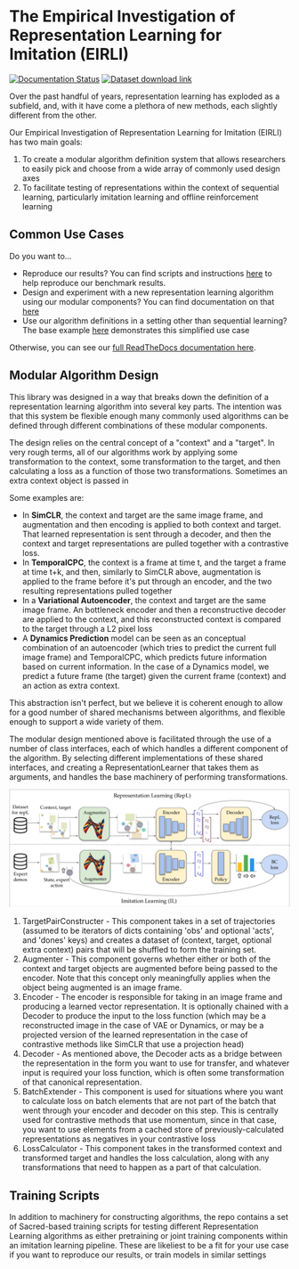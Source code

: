 # The Empirical Investigation of Representation Learning for Imitation (EIRLI)

[![Documentation Status](https://readthedocs.org/projects/il-representations/badge/?version=latest)](https://il-representations.readthedocs.io/en/latest/?badge=latest)
[![Dataset download link](https://img.shields.io/badge/data-download-blue)](https://berkeley.app.box.com/s/8yo3yyyh0h2e1ay5iehbnyg4g0cm0lpe)

Over the past handful of years, representation learning has exploded as a
subfield, and, with it have come a plethora of new methods, each slightly
different from the other.

Our Empirical Investigation of Representation Learning for Imitation (EIRLI) has
two main goals:

1. To create a modular algorithm definition system that allows
   researchers to easily pick and choose from a wide array of commonly
   used design axes
2. To facilitate testing of representations within the context of
   sequential learning, particularly imitation learning and offline
   reinforcement learning

## Common Use Cases

Do you want to…


- Reproduce our results? You can find scripts and instructions
  [here](https://il-representations.readthedocs.io/en/latest/reproduction_scripts.html#reproduction)
  to help reproduce our benchmark results.
- Design and experiment with a new representation learning algorithm using our
  modular components? You can find documentation on that
  [here](https://il-representations.readthedocs.io/en/latest/representation_learner_usage.html#define-new)
- Use our algorithm definitions in a setting other than sequential learning? The
  base example
  [here](https://il-representations.readthedocs.io/en/latest/representation_learner_usage.html#pre-defined)
  demonstrates this simplified use case

Otherwise, you can see our [full ReadTheDocs documentation here](https://il-representations.readthedocs.io/en/latest/index.html).

## Modular Algorithm Design

This library was designed in a way that breaks down the definition of a
representation learning algorithm into several key parts. The intention
was that this system be flexible enough many commonly used algorithms
can be defined through different combinations of these modular
components.

The design relies on the central concept of a "context" and a "target".
In very rough terms, all of our algorithms work by applying some
transformation to the context, some transformation to the target, and
then calculating a loss as a function of those two transformations.
Sometimes an extra context object is passed in

Some examples are:

- In **SimCLR**, the context and target are the same image frame, and
  augmentation and then encoding is applied to both context and target. That
  learned representation is sent through a decoder, and then the context and
  target representations are pulled together with a contrastive loss.
- In **TemporalCPC**, the context is a frame at time t, and the target a frame
  at time t+k, and then, similarly to SimCLR above, augmentation is applied to
  the frame before it's put through an encoder, and the two resulting
  representations pulled together
- In a **Variational Autoencoder**, the context and target are the same image
  frame. An bottleneck encoder and then a reconstructive decoder are applied to
  the context, and this reconstructed context is compared to the target through
  a L2 pixel loss
- A **Dynamics Prediction** model can be seen as an conceptual combination of an
  autoencoder (which tries to predict the current full image frame) and
  TemporalCPC, which predicts future information based on current information.
  In the case of a Dynamics model, we predict a future frame (the target) given
  the current frame (context) and an action as extra context.

This abstraction isn't perfect, but we believe it is coherent enough to
allow for a good number of shared mechanisms between algorithms, and
flexible enough to support a wide variety of them.

The modular design mentioned above is facilitated through the use of a
number of class interfaces, each of which handles a different component
of the algorithm. By selecting different implementations of these shared
interfaces, and creating a RepresentationLearner that takes them as
arguments, and handles the base machinery of performing transformations.

![A diagram showing how these components made up a training pipeline for our benchmark](docs/source/ilr_diagram_rendered.png)

1. TargetPairConstructer - This component takes in a set of trajectories
   (assumed to be iterators of dicts containing 'obs' and optional 'acts',
   and 'dones' keys) and creates a dataset of (context, target, optional extra
   context) pairs that will be shuffled to form the training set.
2. Augmenter - This component governs whether either or both of the
   context and target objects are augmented before being passed to the
   encoder. Note that this concept only meaningfully applies when the
   object being augmented is an image frame.
3. Encoder - The encoder is responsible for taking in an image frame and
   producing a learned vector representation. It is optionally chained
   with a Decoder to produce the input to the loss function (which may
   be a reconstructed image in the case of VAE or Dynamics, or may be a
   projected version of the learned representation in the case of
   contrastive methods like SimCLR that use a projection head)
4. Decoder - As mentioned above, the Decoder acts as a bridge between
   the representation in the form you want to use for transfer, and
   whatever input is required your loss function, which is often some
   transformation of that canonical representation.
5. BatchExtender - This component is used for situations where you want
   to calculate loss on batch elements that are not part of the batch
   that went through your encoder and decoder on this step. This is
   centrally used for contrastive methods that use momentum, since in
   that case, you want to use elements from a cached store of
   previously-calculated representations as negatives in your
   contrastive loss
6. LossCalculator - This component takes in the transformed context and
   transformed target and handles the loss calculation, along with any
   transformations that need to happen as a part of that calculation.

## Training Scripts

In addition to machinery for constructing algorithms, the repo contains a set of
Sacred-based training scripts for testing different Representation Learning
algorithms as either pretraining or joint training components within an
imitation learning pipeline. These are likeliest to be a fit for your use case
if you want to reproduce our results, or train models in similar settings
